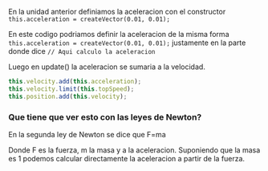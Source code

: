 En la unidad anterior definiamos la aceleracion con el constructor
``` this.acceleration = createVector(0.01, 0.01); ```

En este codigo podriamos definir la aceleracion de la misma forma ``` this.acceleration = createVector(0.01, 0.01); ``` justamente en la parte donde dice ``` // Aqui calculo la aceleracion ```

Luego en update() la aceleracion se sumaria a la velocidad.
``` js
this.velocity.add(this.acceleration);
this.velocity.limit(this.topSpeed);
this.position.add(this.velocity);
```

### Que tiene que ver esto con las leyes de Newton?

En la segunda ley de Newton se dice que F=ma

Donde F es la fuerza, m la masa y a la aceleracion. Suponiendo que la masa es 1 podemos calcular directamente la aceleracion a partir de la fuerza.
